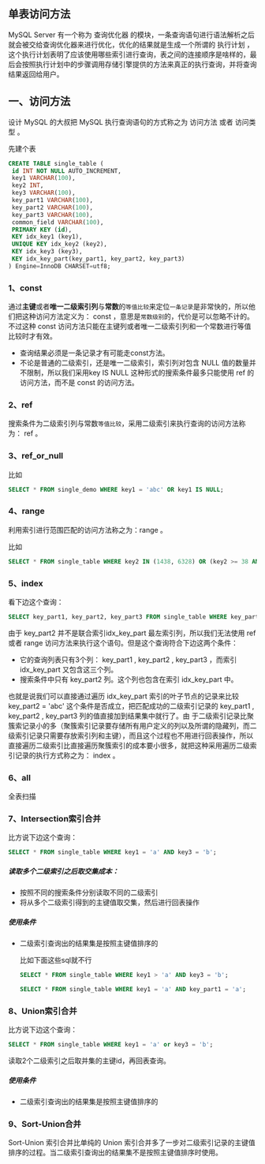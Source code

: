 ## 单表访问方法
MySQL Server 有一个称为 查询优化器 的模块，一条查询语句进行语法解析之后就会被交给查询优化器来进行优化，优化的结果就是生成一个所谓的 执行计划 ，这个执行计划表明了应该使用哪些索引进行查询，表之间的连接顺序是啥样的，最后会按照执行计划中的步骤调用存储引擎提供的方法来真正的执行查询，并将查询结果返回给用户。

## 一、访问方法
设计 MySQL 的大叔把 MySQL 执行查询语句的方式称之为 访问方法 或者 访问类型 。

先建个表
```sql
CREATE TABLE single_table (
 id INT NOT NULL AUTO_INCREMENT,
 key1 VARCHAR(100),
 key2 INT,
 key3 VARCHAR(100),
 key_part1 VARCHAR(100),
 key_part2 VARCHAR(100),
 key_part3 VARCHAR(100),
 common_field VARCHAR(100),
 PRIMARY KEY (id),
 KEY idx_key1 (key1),
 UNIQUE KEY idx_key2 (key2),
 KEY idx_key3 (key3),
 KEY idx_key_part(key_part1, key_part2, key_part3)
) Engine=InnoDB CHARSET=utf8;
```

### 1、const
通过**主键**或者**唯一二级索引列**与**常数**的`等值比较`来定位`一条记录`是非常快的，所以他们把这种访问方法定义为： const ，意思是`常数级别`的，代价是可以忽略不计的。不过这种 const 访问方法只能在主键列或者唯一二级索引列和一个常数进行等值比较时才有效。

* 查询结果必须是一条记录才有可能走const方法。
* 不论是普通的二级索引，还是唯一二级索引，索引列对包含 NULL 值的数量并不限制，所以我们采用key IS NULL 这种形式的搜索条件最多只能使用 ref 的访问方法，而不是 const 的访问方法。

### 2、ref
搜索条件为二级索引列与常数`等值比较`，采用二级索引来执行查询的访问方法称为： ref 。

### 3、ref_or_null
比如
```sql
SELECT * FROM single_demo WHERE key1 = 'abc' OR key1 IS NULL;
```

### 4、range
利用索引进行范围匹配的访问方法称之为：range 。

比如
```sql
SELECT * FROM single_table WHERE key2 IN (1438, 6328) OR (key2 >= 38 AND key2 <= 79);
```

### 5、index
看下边这个查询：
```sql
SELECT key_part1, key_part2, key_part3 FROM single_table WHERE key_part2 = 'abc';
```

由于 key_part2 并不是联合索引idx_key_part 最左索引列，所以我们无法使用 ref 或者 range 访问方法来执行这个语句。但是这个查询符合下边这两个条件：
* 它的查询列表只有3个列： key_part1 , key_part2 , key_part3 ，而索引 idx_key_part 又包含这三个列。
* 搜索条件中只有 key_part2 列。这个列也包含在索引 idx_key_part 中。

也就是说我们可以直接通过遍历 idx_key_part 索引的叶子节点的记录来比较 key_part2 = 'abc' 这个条件是否成立，把匹配成功的二级索引记录的 key_part1 , key_part2 , key_part3 列的值直接加到结果集中就行了。由
于二级索引记录比聚簇索记录小的多（聚簇索引记录要存储所有用户定义的列以及所谓的隐藏列，而二级索引记录只需要存放索引列和主键），而且这个过程也不用进行回表操作，所以直接遍历二级索引比直接遍历聚簇索引的成本要小很多，就把这种采用遍历二级索引记录的执行方式称之为： index 。

### 6、all
全表扫描

### 7、Intersection索引合并
比方说下边这个查询：

```sql
SELECT * FROM single_table WHERE key1 = 'a' AND key3 = 'b';
```

##### 读取多个二级索引之后取交集成本：
* 按照不同的搜索条件分别读取不同的二级索引
* 将从多个二级索引得到的主键值取交集，然后进行回表操作

##### 使用条件
* 二级索引查询出的结果集是按照主键值排序的

    比如下面这些sql就不行
    ```sql
    SELECT * FROM single_table WHERE key1 > 'a' AND key3 = 'b';
    
    SELECT * FROM single_table WHERE key1 = 'a' AND key_part1 = 'a';
    ```
    
### 8、Union索引合并
比方说下边这个查询：
```sql
SELECT * FROM single_table WHERE key1 = 'a' or key3 = 'b';
```

读取2个二级索引之后取并集的主键id，再回表查询。

##### 使用条件
* 二级索引查询出的结果集是按照主键值排序的

### 9、Sort-Union合并
Sort-Union 索引合并比单纯的 Union 索引合并多了一步对二级索引记录的主键值排序的过程。当二级索引查询出的结果集不是按照主键值排序时使用。








